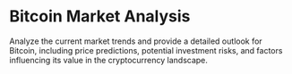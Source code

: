 # Bitcoin Market Analysis

Analyze the current market trends and provide a detailed outlook for Bitcoin, including price predictions, potential investment risks, and factors influencing its value in the cryptocurrency landscape.